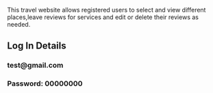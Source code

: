 This travel website allows registered users to select and view different places,leave reviews for services and edit or delete their reviews as needed. 

<h2>Log In Details</h2>
<h3>test@gmail.com</h3>
<h3>Password: 00000000</h3>
